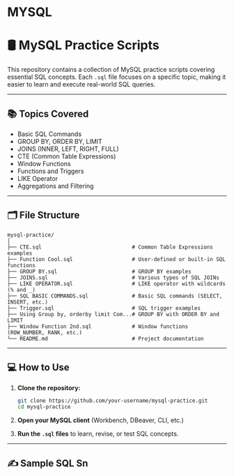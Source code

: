 # MYSQL

# 🛢️ MySQL Practice Scripts

This repository contains a collection of MySQL practice scripts covering essential SQL concepts. Each `.sql` file focuses on a specific topic, making it easier to learn and execute real-world SQL queries.

---

## 📚 Topics Covered

- Basic SQL Commands
- GROUP BY, ORDER BY, LIMIT
- JOINS (INNER, LEFT, RIGHT, FULL)
- CTE (Common Table Expressions)
- Window Functions
- Functions and Triggers
- LIKE Operator
- Aggregations and Filtering

---

## 🗂️ File Structure

```
mysql-practice/
│
├── CTE.sql                             # Common Table Expressions examples
├── Function Cool.sql                   # User-defined or built-in SQL functions
├── GROUP BY.sql                        # GROUP BY examples
├── JOINS.sql                           # Various types of SQL JOINs
├── LIKE OPERATOR.sql                   # LIKE operator with wildcards (% and _)
├── SQL BASIC COMMANDS.sql              # Basic SQL commands (SELECT, INSERT, etc.)
├── Trigger.sql                         # SQL trigger examples
├── Using Group by, orderby limit Com...# GROUP BY with ORDER BY and LIMIT
├── Window Function 2nd.sql             # Window functions (ROW_NUMBER, RANK, etc.)
└── README.md                           # Project documentation
```

---

## 💻 How to Use

1. **Clone the repository:**

   ```bash
   git clone https://github.com/your-username/mysql-practice.git
   cd mysql-practice
   ```

2. **Open your MySQL client** (Workbench, DBeaver, CLI, etc.)

3. **Run the `.sql` files** to learn, revise, or test SQL concepts.

---

## ✍️ Sample SQL Sn
